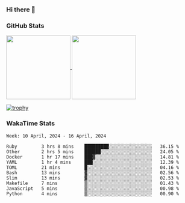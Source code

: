 ### Hi there 👋

### GitHub Stats

<a href="https://github.com/anuraghazra/github-readme-stats">
  <img align="center" height="170px" src="https://github-readme-stats.vercel.app/api/top-langs/?username=tksfjt1024&layout=compact&count_private=true&show_icons=true&show_icons=true&theme=graywhite" />
</a>
<a href="https://github.com/anuraghazra/github-readme-stats">
  <img align="center" height="170px" src="https://github-readme-stats.vercel.app/api?username=tksfjt1024&count_private=true&show_icons=true&show_icons=true&theme=graywhite" />
</a>

[![trophy](https://github-profile-trophy.vercel.app/?username=tksfjt1024)](https://github.com/ryo-ma/github-profile-trophy)

### WakaTime Stats

<!--START_SECTION:waka-->
```text
Week: 10 April, 2024 - 16 April, 2024

Ruby         3 hrs 8 mins    █████████░░░░░░░░░░░░░░░░   36.15 % 
Other        2 hrs 5 mins    ██████░░░░░░░░░░░░░░░░░░░   24.05 % 
Docker       1 hr 17 mins    ███▓░░░░░░░░░░░░░░░░░░░░░   14.81 % 
YAML         1 hr 4 mins     ███░░░░░░░░░░░░░░░░░░░░░░   12.39 % 
TOML         21 mins         █░░░░░░░░░░░░░░░░░░░░░░░░   04.16 % 
Bash         13 mins         ▓░░░░░░░░░░░░░░░░░░░░░░░░   02.56 % 
Slim         13 mins         ▓░░░░░░░░░░░░░░░░░░░░░░░░   02.53 % 
Makefile     7 mins          ▒░░░░░░░░░░░░░░░░░░░░░░░░   01.43 % 
JavaScript   5 mins          ▒░░░░░░░░░░░░░░░░░░░░░░░░   00.98 % 
Python       4 mins          ▒░░░░░░░░░░░░░░░░░░░░░░░░   00.90 % 
```
<!--END_SECTION:waka-->
